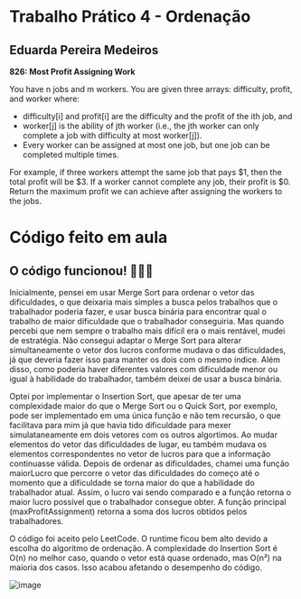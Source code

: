 # Trabalho Prático 4 - Ordenação
## Eduarda Pereira Medeiros

**826: Most Profit Assigning Work**

You have n jobs and m workers. You are given three arrays: difficulty, profit, and worker where:

* difficulty[i] and profit[i] are the difficulty and the profit of the ith job, and
* worker[j] is the ability of jth worker (i.e., the jth worker can only complete a job with difficulty at most worker[j]).
* Every worker can be assigned at most one job, but one job can be completed multiple times.

For example, if three workers attempt the same job that pays $1, then the total profit will be $3. If a worker cannot complete any job, their profit is $0.
Return the maximum profit we can achieve after assigning the workers to the jobs.

# Código feito em aula
## O código funcionou! 🎉🎉🎉

Inicialmente, pensei em usar Merge Sort para ordenar o vetor das dificuldades, o que deixaria mais simples a busca pelos trabalhos que o trabalhador poderia fazer, e usar busca binária para encontrar qual o trabalho de maior dificuldade que o trabalhador conseguiria. Mas quando percebi que nem sempre o trabalho mais difícil era o mais rentável, mudei de estratégia. Não consegui adaptar o Merge Sort para alterar simultaneamente o vetor dos lucros conforme mudava o das dificuldades, já que deveria fazer isso para manter os dois com o mesmo índice. Além disso, como poderia haver diferentes valores com dificuldade menor ou igual à habilidade do trabalhador, também deixei de usar a busca binária.

Optei por implementar o Insertion Sort, que apesar de ter uma complexidade maior do que o Merge Sort ou o Quick Sort, por exemplo, pode ser implementado em uma única função e não tem recursão, o que facilitava para mim já que havia tido dificuldade para mexer simulataneamente em dois vetores com os outros algortimos. Ao mudar elementos do vetor das dificuldades de lugar, eu também mudava os elementos correspondentes no vetor de lucros para que a informação continuasse válida. Depois de ordenar as dificuldades, chamei uma função maiorLucro que percorre o vetor das dificuldades do começo até o momento que a dificuldade se torna maior do que a habilidade do trabalhador atual. Assim, o lucro vai sendo comparado e a função retorna o maior lucro possível que o trabalhador consegue obter. A função principal (maxProfitAssignment) retorna a soma dos lucros obtidos pelos trabalhadores.

O código foi aceito pelo LeetCode. O runtime ficou bem alto devido a escolha do algoritmo de ordenação. A complexidade do Insertion Sort é O(n) no melhor caso, quando o vetor está quase ordenado, mas O(n²) na maioria dos casos. Isso acabou afetando o desempenho do código.

![image](https://github.com/user-attachments/assets/7951b62c-a684-4dc4-b5c1-7b71ee2bef32)
